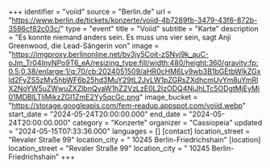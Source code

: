 +++
identifier = "voiid"
source = "Berlin.de"
url = "https://www.berlin.de/tickets/konzerte/voiid-4b7289fb-3479-43f6-872b-3586cf82c03c/"
type = "event"
title = "Voiid"
subtitle = "Karte"
description = "Es konnte niemand anders sein. Es muss uns vier sein, sagt Anji Greenwood, die Lead-Sängerin von"
image = "https://imgproxy.berlinonline.net/bv3jy5Coit-zSNvj9k_auC-oJm_Tr04InyNPo9T6_eA/resizing_type:fill/width:480/height:360/gravity:fp:0.5:0.38/enlarge:1/q:70/cb:2024051509/aHR0cHM6Ly9wb3B1bGEtbWlkZGxld2FyZS5zMy5hbWF6b25hd3MuY29tL2JvLW1pZGRsZXdhcmUvYm8uYmRlX2NoYW5uZWwuZXZlbnQvaW1hZ2VzLzE0L2IzODQ4NjJhLTc5ODgtMjEyMi01MDBlLTljMjkzZGI1ZmE2Yy5qcGc.png"
image_bucket = "https://storage.googleapis.com/fem-readup.appspot.com/voiid.webp"
start_date = "2024-05-24T20:00:00.000"
end_date = "2024-05-24T20:00:00.000"
category = "Konzerte"
organizer = "Cassiopeia"
updated = "2024-05-15T07:33:36.000"
languages = []
[contact]
location_street = "Revaler Straße 99"
location_city = " 10245 Berlin-Friedrichshain"
[location]
location_street = "Revaler Straße 99"
location_city = " 10245 Berlin-Friedrichshain"
+++